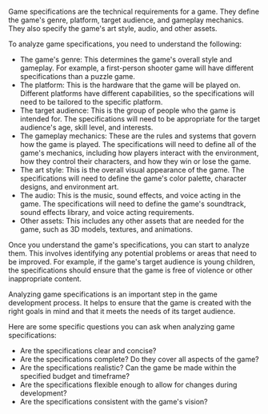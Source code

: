 Game specifications are the technical requirements for a game. They define the game's genre, platform, target audience, and gameplay mechanics. They also specify the game's art style, audio, and other assets.

To analyze game specifications, you need to understand the following:

- The game's genre: This determines the game's overall style and gameplay. For example, a first-person shooter game will have different specifications than a puzzle game.
- The platform: This is the hardware that the game will be played on. Different platforms have different capabilities, so the specifications will need to be tailored to the specific platform.
- The target audience: This is the group of people who the game is intended for. The specifications will need to be appropriate for the target audience's age, skill level, and interests.
- The gameplay mechanics: These are the rules and systems that govern how the game is played. The specifications will need to define all of the game's mechanics, including how players interact with the environment, how they control their characters, and how they win or lose the game.
- The art style: This is the overall visual appearance of the game. The specifications will need to define the game's color palette, character designs, and environment art.
- The audio: This is the music, sound effects, and voice acting in the game. The specifications will need to define the game's soundtrack, sound effects library, and voice acting requirements.
- Other assets: This includes any other assets that are needed for the game, such as 3D models, textures, and animations.

Once you understand the game's specifications, you can start to analyze them. This involves identifying any potential problems or areas that need to be improved. For example, if the game's target audience is young children, the specifications should ensure that the game is free of violence or other inappropriate content.

Analyzing game specifications is an important step in the game development process. It helps to ensure that the game is created with the right goals in mind and that it meets the needs of its target audience.

Here are some specific questions you can ask when analyzing game specifications:

- Are the specifications clear and concise?
- Are the specifications complete? Do they cover all aspects of the game?
- Are the specifications realistic? Can the game be made within the specified budget and timeframe?
- Are the specifications flexible enough to allow for changes during development?
- Are the specifications consistent with the game's vision?